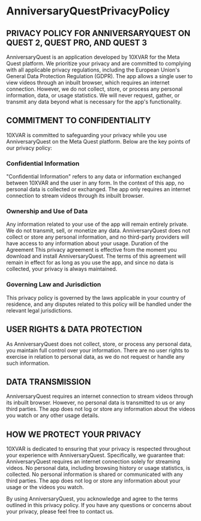 # AnniversaryQuestPrivacyPolicy

## PRIVACY POLICY FOR ANNIVERSARYQUEST ON QUEST 2, QUEST PRO, AND QUEST 3

AnniversaryQuest is an application developed by 10XVAR for the Meta Quest platform. We prioritize your privacy and are committed to complying with all applicable privacy regulations, including the European Union's General Data Protection Regulation (GDPR). The app allows a single user to view videos through an inbuilt browser, which requires an internet connection. However, we do not collect, store, or process any personal information, data, or usage statistics. We will never request, gather, or transmit any data beyond what is necessary for the app's functionality.

## COMMITMENT TO CONFIDENTIALITY

10XVAR is committed to safeguarding your privacy while you use AnniversaryQuest on the Meta Quest platform. Below are the key points of our privacy policy:

### Confidential Information

"Confidential Information" refers to any data or information exchanged between 10XVAR and the user in any form. In the context of this app, no personal data is collected or exchanged. The app only requires an internet connection to stream videos through its inbuilt browser.

### Ownership and Use of Data

Any information related to your use of the app will remain entirely private. We do not transmit, sell, or monetize any data. AnniversaryQuest does not collect or store any personal information, and no third-party providers will have access to any information about your usage.
Duration of the Agreement
This privacy agreement is effective from the moment you download and install AnniversaryQuest. The terms of this agreement will remain in effect for as long as you use the app, and since no data is collected, your privacy is always maintained.

### Governing Law and Jurisdiction

This privacy policy is governed by the laws applicable in your country of residence, and any disputes related to this policy will be handled under the relevant legal jurisdictions.

## USER RIGHTS & DATA PROTECTION

As AnniversaryQuest does not collect, store, or process any personal data, you maintain full control over your information. There are no user rights to exercise in relation to personal data, as we do not request or handle any such information.

## DATA TRANSMISSION

AnniversaryQuest requires an internet connection to stream videos through its inbuilt browser. However, no personal data is transmitted to us or any third parties. The app does not log or store any information about the videos you watch or any other usage details.

## HOW WE PROTECT YOUR PRIVACY

10XVAR is dedicated to ensuring that your privacy is respected throughout your experience with AnniversaryQuest. Specifically, we guarantee that:
AnniversaryQuest requires an internet connection solely for streaming videos.
No personal data, including browsing history or usage statistics, is collected.
No personal information is shared or communicated with any third parties.
The app does not log or store any information about your usage or the videos you watch.

By using AnniversaryQuest, you acknowledge and agree to the terms outlined in this privacy policy. 
If you have any questions or concerns about your privacy, please feel free to contact us.
